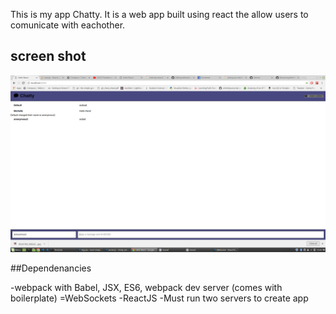 This is my app Chatty. It is a web app built using react the allow users to comunicate with eachother.

## screen shot

![This a screen shot of apps main page](https://github.com/Terence1991/boilerplate.js/blob/master/pictures/Screenshot%20from%202018-11-03%2014-08-46.png)


##Dependenancies


-webpack with Babel, JSX, ES6, webpack dev server (comes with boilerplate)
=WebSockets 
-ReactJS
-Must run two servers to create app
